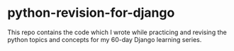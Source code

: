 # python-revision-for-django
This repo contains the code which I wrote while practicing and revising the python topics and concepts for my 60-day Django learning series.
